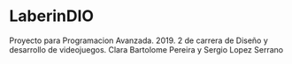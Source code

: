 # LaberinDIO
Proyecto para Programacion Avanzada. 2019.
2 de carrera de Diseño y desarrollo de videojuegos.
Clara Bartolome Pereira y Sergio Lopez Serrano
